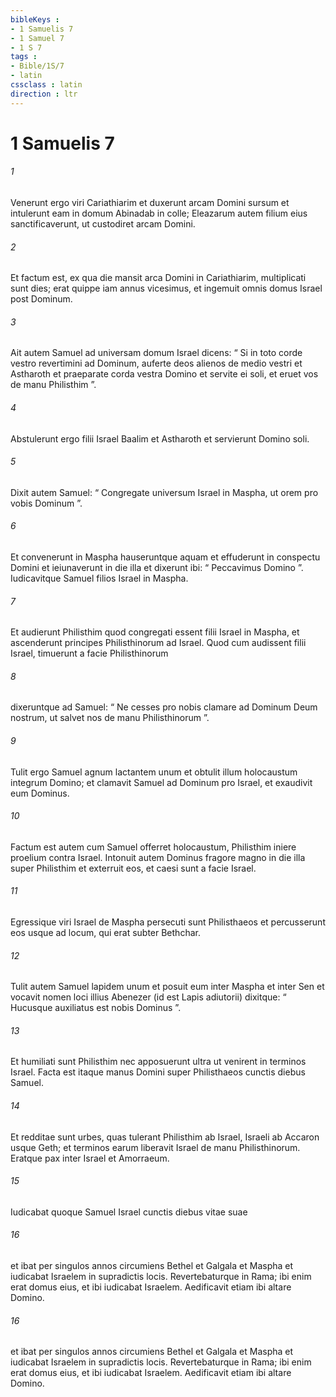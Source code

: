 ```yaml
---
bibleKeys : 
- 1 Samuelis 7
- 1 Samuel 7
- 1 S 7
tags : 
- Bible/1S/7
- latin
cssclass : latin
direction : ltr
---
```


# 1 Samuelis 7

###### 1
Venerunt ergo viri Cariathiarim et duxerunt arcam Domini sursum et intulerunt eam in domum Abinadab in colle; Eleazarum autem filium eius sanctificaverunt, ut custodiret arcam Domini.
###### 2
Et factum est, ex qua die mansit arca Domini in Cariathiarim, multiplicati sunt dies; erat quippe iam annus vicesimus, et ingemuit omnis domus Israel post Dominum. 
###### 3
Ait autem Samuel ad universam domum Israel dicens: “ Si in toto corde vestro revertimini ad Dominum, auferte deos alienos de medio vestri et Astharoth et praeparate corda vestra Domino et servite ei soli, et eruet vos de manu Philisthim ”. 
###### 4
Abstulerunt ergo filii Israel Baalim et Astharoth et servierunt Domino soli.
###### 5
Dixit autem Samuel: “ Congregate universum Israel in Maspha, ut orem pro vobis Dominum ”. 
###### 6
Et convenerunt in Maspha hauseruntque aquam et effuderunt in conspectu Domini et ieiunaverunt in die illa et dixerunt ibi: “ Peccavimus Domino ”. Iudicavitque Samuel filios Israel in Maspha.
###### 7
Et audierunt Philisthim quod congregati essent filii Israel in Maspha, et ascenderunt principes Philisthinorum ad Israel. Quod cum audissent filii Israel, timuerunt a facie Philisthinorum 
###### 8
dixeruntque ad Samuel: “ Ne cesses pro nobis clamare ad Dominum Deum nostrum, ut salvet nos de manu Philisthinorum ”. 
###### 9
Tulit ergo Samuel agnum lactantem unum et obtulit illum holocaustum integrum Domino; et clamavit Samuel ad Dominum pro Israel, et exaudivit eum Dominus. 
###### 10
Factum est autem cum Samuel offerret holocaustum, Philisthim iniere proelium contra Israel. Intonuit autem Dominus fragore magno in die illa super Philisthim et exterruit eos, et caesi sunt a facie Israel. 
###### 11
Egressique viri Israel de Maspha persecuti sunt Philisthaeos et percusserunt eos usque ad locum, qui erat subter Bethchar. 
###### 12
Tulit autem Samuel lapidem unum et posuit eum inter Maspha et inter Sen et vocavit nomen loci illius Abenezer (id est Lapis adiutorii) dixitque: “ Hucusque auxiliatus est nobis Dominus ”.
###### 13
Et humiliati sunt Philisthim nec apposuerunt ultra ut venirent in terminos Israel. Facta est itaque manus Domini super Philisthaeos cunctis diebus Samuel. 
###### 14
Et redditae sunt urbes, quas tulerant Philisthim ab Israel, Israeli ab Accaron usque Geth; et terminos earum liberavit Israel de manu Philisthinorum. Eratque pax inter Israel et Amorraeum.
###### 15
Iudicabat quoque Samuel Israel cunctis diebus vitae suae 
###### 16
et ibat per singulos annos circumiens Bethel et Galgala et Maspha et iudicabat Israelem in supradictis locis. Revertebaturque in Rama; ibi enim erat domus eius, et ibi iudicabat Israelem. Aedificavit etiam ibi altare Domino.
###### 16
et ibat per singulos annos circumiens Bethel et Galgala et Maspha et iudicabat Israelem in supradictis locis. Revertebaturque in Rama; ibi enim erat domus eius, et ibi iudicabat Israelem. Aedificavit etiam ibi altare Domino.
